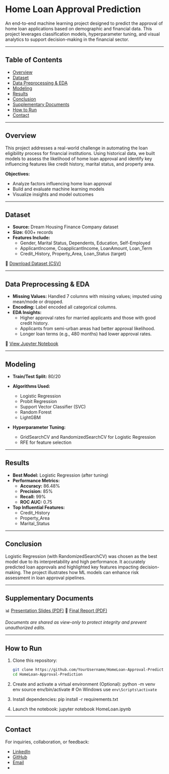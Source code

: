 # Home Loan Approval Prediction

An end-to-end machine learning project designed to predict the approval of home loan applications based on demographic and financial data. This project leverages classification models, hyperparameter tuning, and visual analytics to support decision-making in the financial sector.

---

## Table of Contents

- [Overview](#overview)
- [Dataset](#dataset)
- [Data Preprocessing & EDA](#data-preprocessing--eda)
- [Modeling](#modeling)
- [Results](#results)
- [Conclusion](#conclusion)
- [Supplementary Documents](#supplementary-documents)
- [How to Run](#how-to-run)
- [Contact](#contact)

---

## Overview

This project addresses a real-world challenge in automating the loan eligibility process for financial institutions. Using historical data, we built models to assess the likelihood of home loan approval and identify key influencing features like credit history, marital status, and property area.

**Objectives:**
- Analyze factors influencing home loan approval
- Build and evaluate machine learning models
- Visualize insights and model outcomes

---

## Dataset

- **Source:** Dream Housing Finance Company dataset
- **Size:** 600+ records
- **Features Include:**
  - Gender, Marital Status, Dependents, Education, Self-Employed
  - ApplicantIncome, CoapplicantIncome, LoanAmount, Loan_Term
  - Credit_History, Property_Area, Loan_Status (target)

📁 [Download Dataset (CSV)](HomeLoanDataset.csv)

---

## Data Preprocessing & EDA

- **Missing Values:** Handled 7 columns with missing values; imputed using mean/mode or dropped.
- **Encoding:** Label encoded all categorical columns.
- **EDA Insights:**
  - Higher approval rates for married applicants and those with good credit history.
  - Applicants from semi-urban areas had better approval likelihood.
  - Longer loan terms (e.g., 480 months) had lower approval rates.

📓 [View Jupyter Notebook](HomeLoan.ipynb)

---

## Modeling

- **Train/Test Split:** 80/20
- **Algorithms Used:**
  - Logistic Regression
  - Probit Regression
  - Support Vector Classifier (SVC)
  - Random Forest
  - LightGBM

- **Hyperparameter Tuning:**
  - GridSearchCV and RandomizedSearchCV for Logistic Regression
  - RFE for feature selection

---

## Results

- **Best Model:** Logistic Regression (after tuning)
- **Performance Metrics:**
  - **Accuracy:** 86.48%
  - **Precision:** 85%
  - **Recall:** 99%
  - **ROC AUC:** 0.75
- **Top Influential Features:**
  - Credit_History
  - Property_Area
  - Marital_Status

---

## Conclusion

Logistic Regression (with RandomizedSearchCV) was chosen as the best model due to its interpretability and high performance. It accurately predicted loan approvals and highlighted key features impacting decision-making. The project illustrates how ML models can enhance risk assessment in loan approval pipelines.

---

## Supplementary Documents

📊 [Presentation Slides (PDF)](https://drive.google.com/file/d/100qGDoeCBk1JYxiBzP2iAC0taITXHPOY/view?usp=drive_link)
📄 [Final Report (PDF)](https://drive.google.com/file/d/1AtJYbE3rZxJ_A9UKG4N6Nbgvigol5qxt/view?usp=drive_link)  

*Documents are shared as view-only to protect integrity and prevent unauthorized edits.*

---

## How to Run

1. Clone this repository:
   ```bash
   git clone https://github.com/YourUsername/HomeLoan-Approval-Prediction.git
   cd HomeLoan-Approval-Prediction
   
2. Create and activate a virtual environment (Optional):
   python -m venv env
   source env/bin/activate  # On Windows use `env\Scripts\activate`

3. Install dependencies:
   pip install -r requirements.txt

4. Launch the notebook:
   jupyter notebook HomeLoan.ipynb

---

## Contact

For inquiries, collaboration, or feedback:

- [LinkedIn](https://www.linkedin.com/in/kiruthikaramadoss/)
- [GitHub](https://github.com/KiruthikaRamadoss)
- [Email](mailto:k_r549@txstate.edu)
- 

